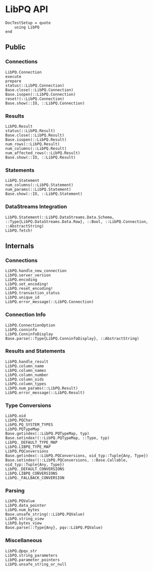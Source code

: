 # LibPQ API

```@meta
DocTestSetup = quote
    using LibPQ
end
```

## Public

### Connections

```@docs
LibPQ.Connection
execute
prepare
status(::LibPQ.Connection)
Base.close(::LibPQ.Connection)
Base.isopen(::LibPQ.Connection)
reset!(::LibPQ.Connection)
Base.show(::IO, ::LibPQ.Connection)
```

### Results

```@docs
LibPQ.Result
status(::LibPQ.Result)
Base.close(::LibPQ.Result)
Base.isopen(::LibPQ.Result)
num_rows(::LibPQ.Result)
num_columns(::LibPQ.Result)
num_affected_rows(::LibPQ.Result)
Base.show(::IO, ::LibPQ.Result)
```

### Statements

```@docs
LibPQ.Statement
num_columns(::LibPQ.Statement)
num_params(::LibPQ.Statement)
Base.show(::IO, ::LibPQ.Statement)
```

### DataStreams Integration

```@docs
LibPQ.Statement(::LibPQ.DataStreams.Data.Schema, ::Type{LibPQ.DataStreams.Data.Row}, ::Bool, ::LibPQ.Connection, ::AbstractString)
LibPQ.fetch!
```

## Internals

### Connections

```@docs
LibPQ.handle_new_connection
LibPQ.server_version
LibPQ.encoding
LibPQ.set_encoding!
LibPQ.reset_encoding!
LibPQ.transaction_status
LibPQ.unique_id
LibPQ.error_message(::LibPQ.Connection)
```

### Connection Info

```@docs
LibPQ.ConnectionOption
LibPQ.conninfo
LibPQ.ConninfoDisplay
Base.parse(::Type{LibPQ.ConninfoDisplay}, ::AbstractString)
```

### Results and Statements

```@docs
LibPQ.handle_result
LibPQ.column_name
LibPQ.column_names
LibPQ.column_number
LibPQ.column_oids
LibPQ.column_types
LibPQ.num_params(::LibPQ.Result)
LibPQ.error_message(::LibPQ.Result)
```

### Type Conversions

```@docs
LibPQ.oid
LibPQ.PQChar
LibPQ.PQ_SYSTEM_TYPES
LibPQ.PQTypeMap
Base.getindex(::LibPQ.PQTypeMap, typ)
Base.setindex!(::LibPQ.PQTypeMap, ::Type, typ)
LibPQ._DEFAULT_TYPE_MAP
LibPQ.LIBPQ_TYPE_MAP
LibPQ.PQConversions
Base.getindex(::LibPQ.PQConversions, oid_typ::Tuple{Any, Type})
Base.setindex!(::LibPQ.PQConversions, ::Base.Callable, oid_typ::Tuple{Any, Type})
LibPQ._DEFAULT_CONVERSIONS
LibPQ.LIBPQ_CONVERSIONS
LibPQ._FALLBACK_CONVERSION
```

### Parsing

```@docs
LibPQ.PQValue
LibPQ.data_pointer
LibPQ.num_bytes
Base.unsafe_string(::LibPQ.PQValue)
LibPQ.string_view
LibPQ.bytes_view
Base.parse(::Type{Any}, pqv::LibPQ.PQValue)
```

### Miscellaneous

```@docs
LibPQ.@pqv_str
LibPQ.string_parameters
LibPQ.parameter_pointers
LibPQ.unsafe_string_or_null
```
